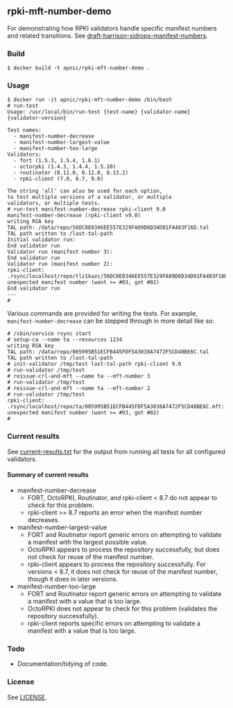 ## rpki-mft-number-demo

For demonstrating how RPKI validators handle specific manifest
numbers and related transitions.  See
[draft-harrison-sidrops-manifest-numbers](https://datatracker.ietf.org/doc/draft-harrison-sidrops-manifest-numbers/).

### Build

    $ docker build -t apnic/rpki-mft-number-demo .

### Usage

    $ docker run -it apnic/rpki-mft-number-demo /bin/bash
    # run-test
    Usage: /usr/local/bin/run-test {test-name} {validator-name} {validator-version}

    Test names:
      - manifest-number-decrease
      - manifest-number-largest-value
      - manifest-number-too-large
    Validators:
      - fort (1.5.3, 1.5.4, 1.6.1)
      - octorpki (1.4.3, 1.4.4, 1.5.10)
      - routinator (0.11.0, 0.12.0, 0.13.2)
      - rpki-client (7.0, 8.7, 9.0)

    The string 'all' can also be used for each option,
    to test multiple versions of a validator, or multiple
    validators, or multiple tests.
    # run-test manifest-number-decrease rpki-client 9.0
    manifest-number-decrease (rpki-client v9.0)
    writing RSA key
    TAL path: /data/repo/56DC0E8346EE557E329FA89D6D34D01FA403F16D.tal
    TAL path written to /last-tal-path
    Initial validator run:
    End validator run
    Validator run (manifest number 3):
    End validator run
    Validator run (manifest number 2):
    rpki-client: .rsync/localhost/repo/tlz1kazc/56DC0E8346EE557E329FA89D6D34D01FA403F16D.mft: unexpected manifest number (want >= #03, got #02)
    End validator run
    ---
    #

Various commands are provided for writing the tests.  For example,
`manifest-number-decrease` can be stepped through in more detail like
so:

    # /sbin/service rsync start
    # setup-ca --name ta --resources 1234
    writing RSA key
    TAL path: /data/repo/005995B51ECFB445FDF5A3038A7472F5CD48BE6C.tal
    TAL path written to /last-tal-path
    # init-validator /tmp/test last-tal-path rpki-client 9.0
    # run-validator /tmp/test
    # reissue-crl-and-mft --name ta --mft-number 3
    # run-validator /tmp/test
    # reissue-crl-and-mft --name ta --mft-number 2
    # run-validator /tmp/test
    rpki-client: .rsync/localhost/repo/ta/005995B51ECFB445FDF5A3038A7472F5CD48BE6C.mft: unexpected manifest number (want >= #03, got #02)
    #

### Current results

See [current-results.txt](current-results.txt) for the output from
running all tests for all configured validators.

#### Summary of current results

 - manifest-number-decrease
    - FORT, OctoRPKI, Routinator, and rpki-client < 8.7 do not appear
      to check for this problem.
    - rpki-client >= 8.7 reports an error when the manifest number
      decreases.
 - manifest-number-largest-value
    - FORT and Routinator report generic errors on attempting to
      validate a manifest with the largest possible value.
    - OctoRPKI appears to process the repository successfully, but
      does not check for reuse of the manifest number.
    - rpki-client appears to process the repository successfully.  For
      versions < 8.7, it does not check for reuse of the manifest
      number, though it does in later versions.
 - manifest-number-too-large
    - FORT and Routinator report generic errors on attempting to
      validate a manifest with a value that is too large.
    - OctoRPKI does not appear to check for this problem (validates
      the repository successfully).
    - rpki-client reports specific errors on attempting to validate a
      manifest with a value that is too large.

### Todo

 - Documentation/tidying of code.

### License

See [LICENSE](./LICENSE).
